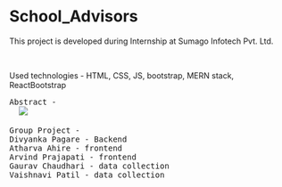 # School_Advisors
<p>This project is developed during Internship at Sumago Infotech Pvt. Ltd.</p><br>
<p>Used technologies - HTML, CSS, JS, bootstrap, MERN stack, ReactBootstrap</p>

<pre>Abstract -
  <img src='https://drive.google.com/file/d/1zOyRC0UgyHDMtTJSAX1rL2suldCmC7ce/view?usp=drive_link'>
  
Group Project - 
Divyanka Pagare - Backend 
Atharva Ahire - frontend
Arvind Prajapati - frontend
Gaurav Chaudhari - data collection
Vaishnavi Patil - data collection</pre>


